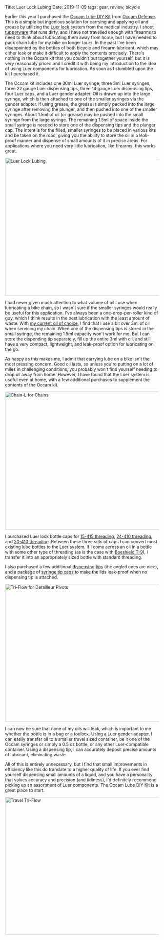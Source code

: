 Title: Luer Lock Lubing
Date: 2019-11-09
tags: gear, review, bicycle

Earlier this year I purchased the [Occam Lube DIY Kit](https://occamdefense.com/diy/) from [Occam Defense](https://occamdefense.com/). This is a simple but ingenious solution for carrying and applying oil and grease by utilizing the [Luer lock](https://en.wikipedia.org/wiki/Luer_taper) system from the medical industry. I shoot [tupperware](https://www.glock.com/) that runs dirty, and I have not travelled enough with firearms to need to think about lubricating them away from home, but I have needed to pack chain lube for my bike on longer tours. In the past I've been disappointed by the bottles of both bicycle and firearm lubricant, which may either leak or make it difficult to apply the contents precisely. There's nothing in the Occam kit that you couldn't put together yourself, but it is very reasonably priced and I credit it with being my introduction to the idea of using Luer components for lubrication. As soon as I stumbled upon the kit I purchased it.

The Occam kit includes one 30ml Luer syringe, three 3ml Luer syringes, three 22 gauge Luer dispensing tips, three 14 gauge Luer dispensing tips, four Luer caps, and a Luer gender adapter. Oil is drawn up into the large syringe, which is then attached to one of the smaller syringes via the gender adapter. If using grease, the grease is simply packed into the large syringe after removing the plunger, and then pushed into one of the smaller syringes. About 1.5ml of oil (or grease) may be pushed into the small syringe from the large syringe. The remaining 1.5ml of space inside the small syringe is needed to store one of the dispensing tips and the plunger cap. The intent is for the filled, smaller syringes to be placed in various kits and be taken on the road, giving you the ability to store the oil in a leak-proof manner and dispense of small amounts of it in precise areas. For applications where you need very little lubrication, like firearms, this works great.

<a href="https://www.flickr.com/photos/pigmonkey/49040988342/in/dateposted/" title="Luer Lock Lubing"><img src="https://live.staticflickr.com/65535/49040988342_706caa5806_c.jpg" width="800" height="450" alt="Luer Lock Lubing"></a>

I had never given much attention to what volume of oil I use when lubricating a bike chain, so I wasn't sure if the smaller syringes would really be useful for this application. I've always been a one-drop-per-roller kind of guy, which I think results in the best lubrication with the least amount of waste. With [my current oil of choice](http://chain-l.com/), I find that I use a bit over 3ml of oil when servicing my chain. When one of the dispensing tips is stored in the small syringe, the remaining 1.5ml capacity won't work for me. But I can store the dispending tip separately, fill up the entire 3ml with oil, and still have a very compact, lightweight, and leak-proof option for lubricating on the go.

As happy as this makes me, I admit that carrying lube on a bike isn't the most pressing concern. Good oil lasts, so unless you're putting on a lot of miles in challenging conditions, you probably won't find yourself needing to drop oil away from home. However, I have found that the Luer system is useful even at home, with a few additional purchases to supplement the contents of the Occam kit.

<a href="https://www.flickr.com/photos/pigmonkey/49040270063/in/dateposted/" title="Chain-L for Chains"><img src="https://live.staticflickr.com/65535/49040270063_439106c6da_c.jpg" width="800" height="450" alt="Chain-L for Chains"></a>

I purchased Luer lock bottle caps for [15-415 threading](https://jensenglobal.com/collections/luer-lock-bottle-caps/products/luer-lock-caps-0-5-ounce-bottles), [24-410 threading](https://jensenglobal.com/collections/luer-lock-bottle-caps/products/luer-lock-caps-8-ounce-bottles), and [20-410 threading](https://jensenglobal.com/collections/luer-lock-bottle-caps/products/copy-of-luer-lock-caps-0-5-ounce-bottles). Between these three sets of caps I can convert most existing lube bottles to the Luer system. If I come across an oil in a bottle with some other type of threading (as is the case with [Boeshield T-9](https://boeshield.com/)), I transfer it into an appropriately sized bottle with standard threading.

I also purchased a few additional [dispensing tips](https://jensenglobal.com/pages/dispensing-tips) (the angled ones are nice), and a package of [syringe tip caps](https://www.ebay.com/itm/Dispense-All-Easy-Grip-Syringe-Tip-Cap-Luer-Lock-Blue-Non-Sterile/263746077821) to make the lids leak-proof when no dispensing tip is attached.

<a href="https://www.flickr.com/photos/pigmonkey/49040774791/in/dateposted/" title="Tri-Flow for Derailleur Pivots"><img src="https://live.staticflickr.com/65535/49040774791_da5aa8252d_c.jpg" width="800" height="450" alt="Tri-Flow for Derailleur Pivots"></a>

I can now be sure that none of my oils will leak, which is important to me whether the bottle is in a bag or a toolbox. Using a Luer gender adapter, I can easily transfer oil to a smaller travel sized container, be it one of the Occam syringes or simply a 0.5 oz bottle, or any other Luer-compatible container. Using a dispensing tip, I can accurately deposit precise amounts of lubricant, eliminating waste.

All of this is entirely unnecessary, but I find that small improvements in efficiency like this do translate to a higher quality of life. If you ever find yourself dispensing small amounts of a liquid, and you have a personality that values accuracy and precision (and tidiness), I'd definitely recommend picking up an assortment of Luer components. The Occam Lube DIY Kit is a great place to start.

<a href="https://www.flickr.com/photos/pigmonkey/49040987837/in/dateposted/" title="Travel Tri-Flow"><img src="https://live.staticflickr.com/65535/49040987837_8067e35de5_c.jpg" width="800" height="450" alt="Travel Tri-Flow"></a>
